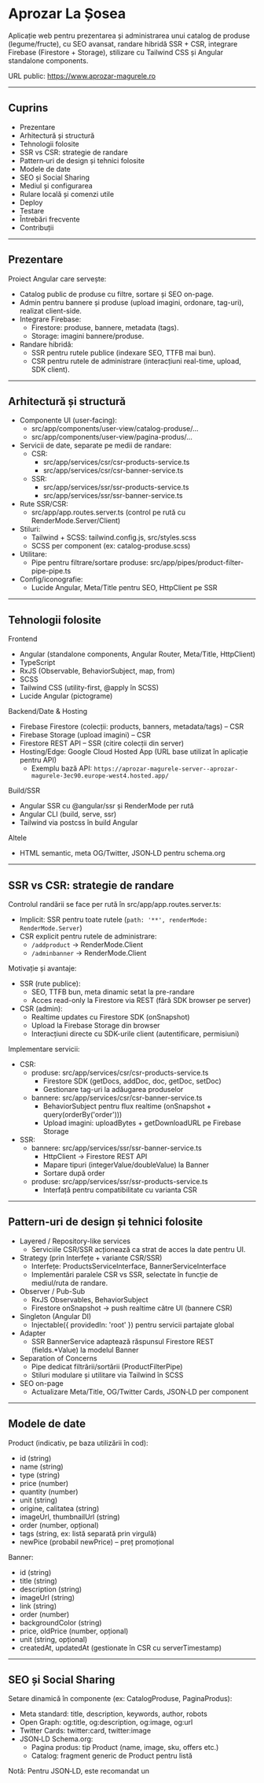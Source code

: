 # Aprozar La Șosea

Aplicație web pentru prezentarea și administrarea unui catalog de produse (legume/fructe), cu SEO avansat, randare hibridă SSR + CSR, integrare Firebase (Firestore + Storage), stilizare cu Tailwind CSS și Angular standalone components.

URL public: https://www.aprozar-magurele.ro

---

## Cuprins
- Prezentare
- Arhitectură și structură
- Tehnologii folosite
- SSR vs CSR: strategie de randare
- Pattern‑uri de design și tehnici folosite
- Modele de date
- SEO și Social Sharing
- Mediul și configurarea
- Rulare locală și comenzi utile
- Deploy
- Testare
- Întrebări frecvente
- Contribuții

---

## Prezentare

Proiect Angular care servește:
- Catalog public de produse cu filtre, sortare și SEO on-page.
- Admin pentru bannere și produse (upload imagini, ordonare, tag-uri), realizat client-side.
- Integrare Firebase:
  - Firestore: produse, bannere, metadata (tags).
  - Storage: imagini bannere/produse.
- Randare hibridă:
  - SSR pentru rutele publice (indexare SEO, TTFB mai bun).
  - CSR pentru rutele de administrare (interacțiuni real-time, upload, SDK client).

---

## Arhitectură și structură

- Componente UI (user-facing):
  - src/app/components/user-view/catalog-produse/…
  - src/app/components/user-view/pagina-produs/…
- Servicii de date, separate pe medii de randare:
  - CSR:
    - src/app/services/csr/csr-products-service.ts
    - src/app/services/csr/csr-banner-service.ts
  - SSR:
    - src/app/services/ssr/ssr-products-service.ts
    - src/app/services/ssr/ssr-banner-service.ts
- Rute SSR/CSR:
  - src/app/app.routes.server.ts (control pe rută cu RenderMode.Server/Client)
- Stiluri:
  - Tailwind + SCSS: tailwind.config.js, src/styles.scss
  - SCSS per component (ex: catalog-produse.scss)
- Utilitare:
  - Pipe pentru filtrare/sortare produse: src/app/pipes/product-filter-pipe-pipe.ts
- Config/iconografie:
  - Lucide Angular, Meta/Title pentru SEO, HttpClient pe SSR

---

## Tehnologii folosite

Frontend
- Angular (standalone components, Angular Router, Meta/Title, HttpClient)
- TypeScript
- RxJS (Observable, BehaviorSubject, map, from)
- SCSS
- Tailwind CSS (utility-first, @apply în SCSS)
- Lucide Angular (pictograme)

Backend/Date & Hosting
- Firebase Firestore (colecții: products, banners, metadata/tags) – CSR
- Firebase Storage (upload imagini) – CSR
- Firestore REST API – SSR (citire colecții din server)
- Hosting/Edge: Google Cloud Hosted App (URL base utilizat în aplicație pentru API)
  - Exemplu bază API: `https://aprozar-magurele-server--aprozar-magurele-3ec90.europe-west4.hosted.app/`

Build/SSR
- Angular SSR cu @angular/ssr și RenderMode per rută
- Angular CLI (build, serve, ssr)
- Tailwind via postcss în build Angular

Altele
- HTML semantic, meta OG/Twitter, JSON‑LD pentru schema.org

---

## SSR vs CSR: strategie de randare

Controlul randării se face per rută în src/app/app.routes.server.ts:
- Implicit: SSR pentru toate rutele (`path: '**', renderMode: RenderMode.Server`)
- CSR explicit pentru rutele de administrare:
  - `/addproduct` → RenderMode.Client
  - `/adminbanner` → RenderMode.Client

Motivație și avantaje:
- SSR (rute publice):
  - SEO, TTFB bun, meta dinamic setat la pre-randare
  - Acces read-only la Firestore via REST (fără SDK browser pe server)
- CSR (admin):
  - Realtime updates cu Firestore SDK (onSnapshot)
  - Upload la Firebase Storage din browser
  - Interacțiuni directe cu SDK-urile client (autentificare, permisiuni)

Implementare servicii:
- CSR:
  - produse: src/app/services/csr/csr-products-service.ts
    - Firestore SDK (getDocs, addDoc, doc, getDoc, setDoc)
    - Gestionare tag-uri la adăugarea produselor
  - bannere: src/app/services/csr/csr-banner-service.ts
    - BehaviorSubject pentru flux realtime (onSnapshot + query(orderBy('order')))
    - Upload imagini: uploadBytes + getDownloadURL pe Firebase Storage
- SSR:
  - bannere: src/app/services/ssr/ssr-banner-service.ts
    - HttpClient → Firestore REST API
    - Mapare tipuri (integerValue/doubleValue) la Banner
    - Sortare după order
  - produse: src/app/services/ssr/ssr-products-service.ts
    - Interfață pentru compatibilitate cu varianta CSR

---

## Pattern‑uri de design și tehnici folosite

- Layered / Repository-like services
  - Serviciile CSR/SSR acționează ca strat de acces la date pentru UI.
- Strategy (prin Interfețe + variante CSR/SSR)
  - Interfețe: ProductsServiceInterface, BannerServiceInterface
  - Implementări paralele CSR vs SSR, selectate în funcție de mediul/ruta de randare.
- Observer / Pub-Sub
  - RxJS Observables, BehaviorSubject
  - Firestore onSnapshot → push realtime către UI (bannere CSR)
- Singleton (Angular DI)
  - Injectable({ providedIn: 'root' }) pentru servicii partajate global
- Adapter
  - SSR BannerService adaptează răspunsul Firestore REST (fields.*Value) la modelul Banner
- Separation of Concerns
  - Pipe dedicat filtrării/sortării (ProductFilterPipe)
  - Stiluri modulare și utilitare via Tailwind în SCSS
- SEO on-page
  - Actualizare Meta/Title, OG/Twitter Cards, JSON‑LD per component

---

## Modele de date

Product (indicativ, pe baza utilizării în cod):
- id (string)
- name (string)
- type (string)
- price (number)
- quantity (number)
- unit (string)
- origine, calitatea (string)
- imageUrl, thumbnailUrl (string)
- order (number, opțional)
- tags (string, ex: listă separată prin virgulă)
- newPice (probabil newPrice) – preț promoțional

Banner:
- id (string)
- title (string)
- description (string)
- imageUrl (string)
- link (string)
- order (number)
- backgroundColor (string)
- price, oldPrice (number, opțional)
- unit (string, opțional)
- createdAt, updatedAt (gestionate în CSR cu serverTimestamp)

---

## SEO și Social Sharing

Setare dinamică în componente (ex: CatalogProduse, PaginaProdus):
- Meta standard: title, description, keywords, author, robots
- Open Graph: og:title, og:description, og:image, og:url
- Twitter Cards: twitter:card, twitter:image
- JSON‑LD Schema.org:
  - Pagina produs: tip Product (name, image, sku, offers etc.)
  - Catalog: fragment generic de Product pentru listă

Notă: Pentru JSON‑LD, este recomandat un <script type="application/ld+json"> injectat în DOM (pe SSR via templating sau pe CSR via Renderer2), nu meta name="application/ld+json".

---

## Mediul și configurarea

Firebase
- Firestore: colecții „products”, „banners” și document „metadata/tags”
- Storage: „banners/*”, „products/*”
- Config client: src/app/firebase.config.ts (db, storage exportate)
- Config SSR:
  - Firestore REST folosește `projectId = 'aprozar-magurele-3ec90'` (vezi SsrBannerService)
  - Bază REST: https://firestore.googleapis.com/v1/projects/${projectId}/databases/(default)/documents

Variabile și chei
- Nu comitați secretele în cod.
- Mutați valori sensibile (ID proiect, chei API) în medii dedicate:
  - Angular environment.* sau mecanism de runtime config.
  - Setări la build/deploy pentru SSR.

Tailwind
- tailwind.config.js include scanare fișiere Angular: "./src/**/*.{html,ts}"
- src/styles.scss activează @tailwind base/components/utilities

---

## Rulare locală și comenzi utile

Pre-rechizite
- Node.js 18+ (recomandat 18/20 LTS)
- npm sau pnpm
- Cont Firebase cu proiectul configurat (Firestore + Storage)

Instalare
- npm install

Dev
- npm run start
  - Rulează aplicația în mod dev (CSR + SSR dacă este configurat).
- npm run start:ssr (dacă este definit) / ng serve --ssr
  - Serve cu server-side rendering.

Build
- npm run build
  - Build de producție pentru client.
- npm run build:ssr (dacă este definit)
  - Build pentru server SSR.

Testare
- npm test

Notă: Comenzile exacte depind de scripts din package.json. Dacă lipsesc, adăugați scripturile Angular CLI și SSR corespunzătoare.

---

## Deploy

Opțiuni uzuale:
- Firebase Hosting + funcție/SSR server (sau Cloud Run)
- Google Cloud Run pentru serverul SSR, cu frontend static pe Hosting/CDN
- Configurați rewrites/proxy pentru rutele SSR și fișierele statice

Checklist:
- Setați variabilele de mediu (ID proiect, endpointuri) pe mediu.
- Activați cache headers pentru assets.
- Verificați regulile Firestore pentru accesul public (read-only la documentele necesare).

---

## Testare

- Unit test exemplu pentru ProductFilterPipe:
  - src/app/pipes/product-filter-pipe-pipe.spec.ts
- Recomandare:
  - Adăugați teste pentru servicii (mapări REST → modele), componente (SEO meta), pipe (filtrare/sortare).

---

## Referințe în cod (exemple)

- Control randare SSR/CSR: src/app/app.routes.server.ts
- Produse (CSR): src/app/services/csr/csr-products-service.ts
- Bannere (CSR): src/app/services/csr/csr-banner-service.ts
- Bannere (SSR, REST): src/app/services/ssr/ssr-banner-service.ts
- Catalog + SEO: src/app/components/user-view/catalog-produse/catalog-produse.ts
- Pagină produs + JSON‑LD: src/app/components/user-view/pagina-produs/pagina-produs.ts
- Tailwind: tailwind.config.js, src/styles.scss
- Filtrare/sortare: src/app/pipes/product-filter-pipe-pipe.ts